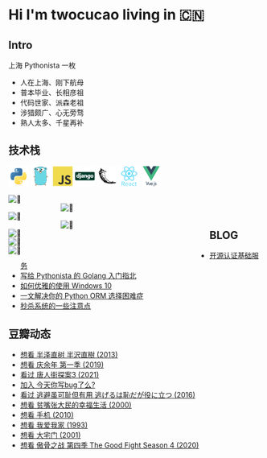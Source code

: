# Hi I'm twocucao living in 🇨🇳

## Intro

上海 Pythonista 一枚

- 人在上海、刚下航母
- 普本毕业、长相彦祖
- 代码世家、派森老祖
- 涉猎颇广、心无旁骛
- 熟人太多、千星再补

## 技术栈

<p align="left">
<img src="https://raw.githubusercontent.com/devicons/devicon/master/icons/python/python-original.svg" alt="python" width="40" height="40"/>
<img src="https://raw.githubusercontent.com/devicons/devicon/master/icons/go/go-original.svg" alt="go" width="40" height="40"/>
<img src="https://raw.githubusercontent.com/devicons/devicon/master/icons/javascript/javascript-original.svg" alt="javascript" width="40" height="40"/>
<img src="https://raw.githubusercontent.com/devicons/devicon/master/icons/django/django-original.svg" alt="django" width="40" height="40"/>
<img src="https://raw.githubusercontent.com/devicons/devicon/master/icons/flask/flask-original.svg" alt="flask" width="40" height="40"/>
<img src="https://raw.githubusercontent.com/devicons/devicon/master/icons/react/react-original-wordmark.svg" alt="react" width="40" height="40"/>
<img src="https://raw.githubusercontent.com/devicons/devicon/master/icons/vuejs/vuejs-original-wordmark.svg" alt="vuejs" width="40" height="40"/>
</p>


<img alt="🦁" align="left" width="400px" src="https://github.com/twocucao/twocucao/blob/master/metrics.svg">
<a href="https://twocucao.xyz"><img alt="🦁" align="right" width="400px" src="https://github.com/twocucao/twocucao/blob/master/rss.svg"></a>
<img alt="🦁" align="left" width="400px" src="https://github.com/twocucao/twocucao/blob/master/calendar.svg">
<img alt="🦁" align="right" width="400px" src="https://github.com/twocucao/twocucao/blob/master/habits.svg">
<img alt="🦁" align="left" width="400px" src="https://github.com/twocucao/twocucao/blob/master/languages.svg">
<img alt="🦁" align="left" width="400px" src="https://github.com/twocucao/twocucao/blob/master/activity.svg">
<img alt="🦁" align="left" width="400px" src="https://github.com/twocucao/twocucao/blob/master/stack.svg">

## BLOG

<!-- BLOG-POST-LIST:START -->
- [开源认证基础服务](http://twocucao.xyz/2020/11/29/_ory/)
- [写给 Pythonista 的 Golang 入门指北](http://twocucao.xyz/2019/05/15/GoLang/)
- [如何优雅的使用 Windows 10](http://twocucao.xyz/2019/04/13/%E5%A6%82%E4%BD%95%E4%BC%98%E9%9B%85%E7%9A%84%E4%BD%BF%E7%94%A8Windows10/)
- [一文解决你的 Python ORM 选择困难症](http://twocucao.xyz/2019/04/12/Mapping/)
- [秒杀系统的一些注意点](http://twocucao.xyz/2019/02/10/%E7%A7%92%E6%9D%80%E7%B3%BB%E7%BB%9F%E7%9A%84%E4%B8%80%E4%BA%9B%E6%B3%A8%E6%84%8F%E7%82%B9/)
<!-- BLOG-POST-LIST:END -->

## 豆瓣动态

<!-- DOUBAN-ACTIVITIES:START -->
- [想看 半泽直树 半沢直樹‎ (2013)](https://www.douban.com/people/51945165/status/3311542722/)
- [想看 庆余年 第一季‎ (2019)](https://www.douban.com/people/51945165/status/3311542482/)
- [看过 唐人街探案3‎ (2021)](https://www.douban.com/people/51945165/status/3311540637/)
- [加入 今天你写bug了么?](https://www.douban.com/people/51945165/status/3288659860/)
- [看过 逃避虽可耻但有用 逃げるは恥だが役に立つ‎ (2016)](https://www.douban.com/people/51945165/status/3249629397/)
- [想看 贫嘴张大民的幸福生活‎ (2000)](https://www.douban.com/people/51945165/status/3249628638/)
- [想看 手机‎ (2010)](https://www.douban.com/people/51945165/status/3249627546/)
- [想看 我爱我家‎ (1993)](https://www.douban.com/people/51945165/status/3249626638/)
- [想看 大宅门‎ (2001)](https://www.douban.com/people/51945165/status/3249626484/)
- [想看 傲骨之战 第四季 The Good Fight Season 4‎ (2020)](https://www.douban.com/people/51945165/status/3249547647/)
<!-- DOUBAN-ACTIVITIES:END -->
